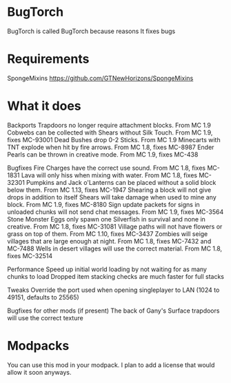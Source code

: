 # BugTorch

BugTorch is called BugTorch because reasons
It fixes bugs

# Requirements

SpongeMixins
https://github.com/GTNewHorizons/SpongeMixins

# What it does

Backports
    Trapdoors no longer require attachment blocks. From MC 1.9
    Cobwebs can be collected with Shears without Silk Touch. From MC 1.9, fixes MC-93001
    Dead Bushes drop 0-2 Sticks. From MC 1.9
    Minecarts with TNT explode when hit by fire arrows. From MC 1.8, fixes MC-8987
    Ender Pearls can be thrown in creative mode. From MC 1.9, fixes MC-438

Bugfixes
    Fire Charges have the correct use sound. From MC 1.8, fixes MC-1831
    Lava will only hiss when mixing with water. From MC 1.8, fixes MC-32301
    Pumpkins and Jack o'Lanterns can be placed without a solid block below them. From MC 1.13, fixes MC-1947
    Shearing a block will not give drops in addition to itself
    Shears will take damage when used to mine any block. From MC 1.9, fixes MC-8180
    Sign update packets for signs in unloaded chunks will not send chat messages. From MC 1.9, fixes MC-3564
    Stone Monster Eggs only spawn one Silverfish in survival and none in creative. From MC 1.8, fixes MC-31081
    Village paths will not have flowers or grass on top of them. From MC 1.10, fixes MC-3437
    Zombies will seige villages that are large enough at night. From MC 1.8, fixes MC-7432 and MC-7488
    Wells in desert villages will use the correct material. From MC 1.8, fixes MC-32514

Performance
    Speed up initial world loading by not waiting for as many chunks to load
    Dropped item stacking checks are much faster for full stacks

Tweaks
    Override the port used when opening singleplayer to LAN (1024 to 49151, defaults to 25565)

Bugfixes for other mods (if present)
    The back of Gany's Surface trapdoors will use the correct texture

# Modpacks
You can use this mod in your modpack.
I plan to add a license that would allow it soon anyways.